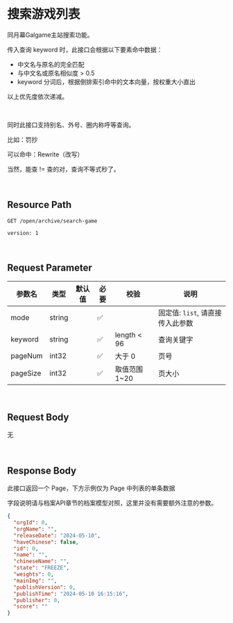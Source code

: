 # 搜索游戏列表

同月幕Galgame主站搜索功能。

传入查询 keyword 时，此接口会根据以下要素命中数据：

* 中文名与原名的完全匹配
* 与中文名或原名相似度 > 0.5
* keyword 分词后，根据倒排索引命中的文本向量，按权重大小直出

以上优先度依次递减。

<br>

同时此接口支持别名、外号、圈内称呼等查询。

比如：罚抄

可以命中：Rewrite（改写）

当然，能查 != 查的对，查询不等式秒了。


<br>

## Resource Path

`GET /open/archive/search-game`

`version: 1`

<br>

## Request Parameter

| 参数名 | 类型     |   默认值  | 必要  | 校验          | 说明                    |
|-----|--------|-----|-----|-------------|-----------------------|
|  mode   | string |     |   ✅  |             | 固定值: `list`, 请直接传入此参数 |
|   keyword  | string |     |  ✅   | length < 96 | 查询关键字                 |
|    pageNum | int32  |     |   ✅  | 大于 0        | 页号                    |
|    pageSize | int32  |     |   ✅  | 取值范围 1~20   | 页大小                   |

<br>

## Request Body
无

<br>

## Response Body

此接口返回一个 Page，下方示例仅为 Page 中列表的单条数据

字段说明请与档案API章节的档案模型对照，这里并没有需要额外注意的参数。


```json
{
  "orgId": 0,
  "orgName": "",
  "releaseDate": "2024-05-10",
  "haveChinese": false,
  "id": 0,
  "name": "",
  "chineseName": "",
  "state": "FREEZE",
  "weights": 0,
  "mainImg": "",
  "publishVersion": 0,
  "publishTime": "2024-05-10 16:15:16",
  "publisher": 0,
  "score": ""
}
```